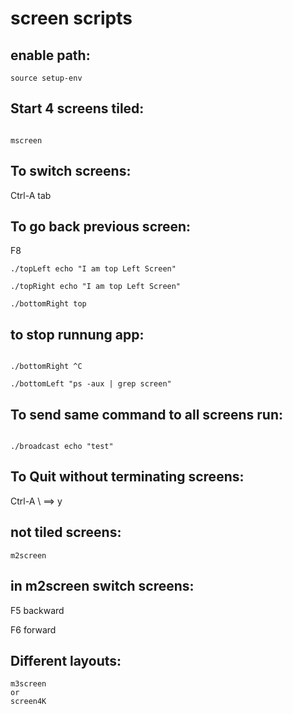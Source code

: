 # screen scripts

## enable path:
```
source setup-env
```
## Start 4 screens tiled:
```

mscreen
```

## To switch screens:
Ctrl-A tab

## To go back previous screen:

F8

```
./topLeft echo "I am top Left Screen"

./topRight echo "I am top Left Screen"

./bottomRight top
```

## to stop runnung app:
```

./bottomRight ^C

./bottomLeft "ps -aux | grep screen"
```

## To send same command to all screens run:
```

./broadcast echo "test"
```

## To Quit without terminating screens:
Ctrl-A \ ==> y

## not tiled screens:
```
m2screen
```

## in m2screen switch screens:

F5 backward

F6 forward

## Different layouts:
```
m3screen
or
screen4K
```




